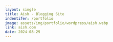 ```yaml
---
layout: single
title: Aish - Blogging Site
indentifer: /portfolio
image: assets/img/portfolio/wordpress/aish.webp
link: aish.com
date: 2024-08-29
---
```

